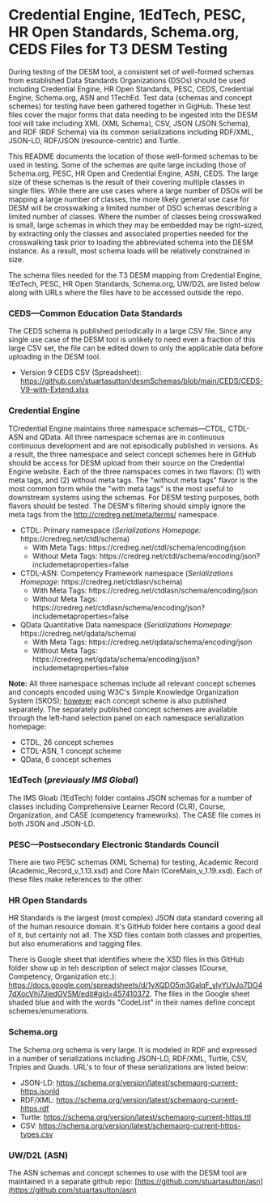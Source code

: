 # Credential Engine, 1EdTech, PESC, HR Open Standards, Schema.org, CEDS Files for T3 DESM Testing

During testing of the DESM tool, a consistent set of well-formed schemas from established Data Standards Organizations (DSOs) should be used including Credential Engine, HR Open Standards, PESC, CEDS, Credential Engine, Schema.org, ASN and 1TechEd.  Test data (schemas and concept schemes) for testing have been gathered together in GigHub. These test files cover the major forms that data needing to be ingested into the DESM tool will take including XML (XML Schema), CSV, JSON (JSON Schema), and RDF (RDF Schema) via its common serializations including RDF/XML, JSON-LD, RDF/JSON (resource-centric) and Turtle.

This README documents the location of those well-formed schemas to be used in testing.  Some of the schemas are quite large including those of Schema.org, PESC, HR Open and Credential Engine, ASN, CEDS. The large size of these schemas is the result of their covering multiple classes in single files. While there are use cases where a large number of DSOs will be mapping a large number of classes, the more likely general use case for DESM will be crosswalking a limited number of DSO schemas describing a limited number of classes. Where the number of classes being crosswalked is small, large schemas in which they may be embedded may be right-sized, by extracting only the classes and associated properties needed for the crosswalking task prior to loading the abbreviated schema into the DESM instance. As a result, most schema loads will be relatively constrained in size. 

The schema files needed for the T3 DESM mapping from Credential Engine, 1EdTech, PESC, HR Open Standards, Schema.org, UW/D2L are listed below along with URLs where the files have to be accessed outside the repo.

### CEDS—Common Education Data Standards
The CEDS schema is published periodically in a large CSV file. Since any single use case of the DESM tool is unlikely to need even a fraction of this large CSV set, the file can be edited down to only the applicable data before uploading in the DESM tool.
* Version 9 CEDS CSV (Spreadsheet): https://github.com/stuartasutton/desmSchemas/blob/main/CEDS/CEDS-V9-with-Extend.xlsx

### Credential Engine
TCredential Engine maintains three namespace schemas—CTDL, CTDL-ASN and QData. All three namespace schemas are in continuous continuous development and are not episodically published in versions. As a result, the three namespace and select concept schemes here in GitHub should be access for DESM upload from their source on the Credential Engine website. Each of the three namspaces comes in two flavors: (1) with meta tags, and (2) without meta tags. The "without meta tags" flavor is the most common form while the "with meta tags" is the most useful to downstream systems using the schemas. For DESM testing purposes, both flavors should be tested. The DESM's filtering should simply ignore the meta tags from the http://credreg.net/meta/terms/ namespace. 

<ul>
   <li>CTDL: Primary namespace (<em>Serializations Homepage:</em> https://credreg.net/ctdl/schema)
      <ul>
         <li>With Meta Tags: https://credreg.net/ctdl/schema/encoding/json</li>
         <li>Without Meta Tags: https://credreg.net/ctdl/schema/encoding/json?includemetaproperties=false</li>
      </ul></li>
   <li>CTDL-ASN: Competency Framework namespace (<em>Serializations Homepage:</em> https://credreg.net/ctdlasn/schema)
      <ul>
         <li>With Meta Tags: https://credreg.net/ctdlasn/schema/encoding/json</li>
         <li>Without Meta Tags: https://credreg.net/ctdlasn/schema/encoding/json?includemetaproperties=false</li>
      </ul></li>   
   <li>QData Quantitative Data namespace (<em>Serializations Homepage:</em> https://credreg.net/qdata/schema)
      <ul>
         <li>With Meta Tags: https://credreg.net/qdata/schema/encoding/json</li>
         <li>Without Meta Tags: https://credreg.net/qdata/schema/encoding/json?includemetaproperties=false</li>
      </ul></li>  
</ul>

**Note:** All three namespace schemas include all relevant concept schemes and concepts encoded using W3C's Simple Knowledge Organization System (SKOS); <u>however</u> each concept scheme is also published separately. The separately published concept schemes are available through the left-hand selection panel on each namespace serialization homepage:  
<ul>
   <li>CTDL, 26 concept schemes</li>
   <li>CTDL-ASN, 1 concept scheme</li>
   <li>QData, 6 concept schemes</li>
</ul>

### 1EdTech (<em>previously IMS Global</em>)
The IMS Gloab (1EdTech) folder contains JSON schemas for a number of classes including Comprehensive Learner Record (CLR), Course, Organization, and CASE (competency frameworks). The CASE file comes in both JSON and JSON-LD.

### PESC—Postsecondary Electronic Standards Council
There are two PESC schemas (XML Schema) for testing, Academic Record (Academic_Record_v_1.13.xsd) and Core Main (CoreMain_v_1.19.xsd). Each of these files make references to the other.

### HR Open Standards
HR Standards is the largest (most complex) JSON data standard covering all of the human resource domain. It's GitHub folder here contains a good deal of it, but certainly not all. The XSD files contain both classes and properties, but also enumerations and tagging files.

There is Google sheet that identifies where the XSD files in this GitHub folder show up in teh description of select major classes (Course, Competency, Organization etc.): https://docs.google.com/spreadsheets/d/1yXQDO5m3GalqF_ylyYUvJo7DO47dXocVhj7JiedGVSM/edit#gid=457410372. The files in the Google sheet shaded blue and with the words "CodeList" in their names define concept schemes/enumerations.

### Schema.org
The Schema.org schema is very large. It is modeled in RDF and expressed in a number of serializations including JSON-LD, RDF/XML, Turtle, CSV, Triples and Quads. URL's to four of these serializations are listed below:

* JSON-LD: https://schema.org/version/latest/schemaorg-current-https.jsonld
* RDF/XML: https://schema.org/version/latest/schemaorg-current-https.rdf
* Turtle: https://schema.org/version/latest/schemaorg-current-https.ttl
* CSV: https://schema.org/version/latest/schemaorg-current-https-types.csv

### UW/D2L (ASN)

The ASN schemas and concept schemes to use with the DESM tool are maintained in a separate github repo: [https://github.com/stuartasutton/asn](https://github.com/stuartasutton/asn)
